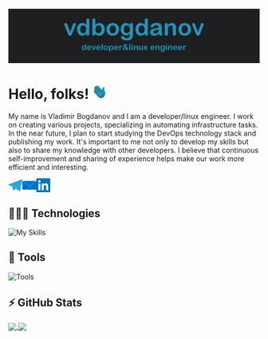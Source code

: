 ![Header](icons/readme_header.png "Header")

# Hello, folks! <img src="icons/wave.gif" width="30px" height="30px" />

My name is Vladimir Bogdanov and I am a developer/linux engineer. I work on creating various projects, specializing in automating infrastructure tasks. In the near future, I plan to start studying the DevOps technology stack and publishing my work. It's important to me not only to develop my skills but also to share my knowledge with other developers. I believe that continuous self-improvement and sharing of experience helps make our work more efficient and interesting.

<a href='https://t.me/vdbogdanov'>
<img align="left" width="28" alt="vdbogdanov Telegram" src="icons/telegram.svg" />
</a>

<a href="mailto:vd.bogdanov@linuxdev.ru">
<img align="left" width="28" alt="vdbogdanov Mail" src="icons/mail.svg" />
</a>

<a href='https://www.linkedin.com/in/dallings'>
<img align="center" alt="Sagar Choudhary Linkedin" width="28" src="icons/linkedin.svg" />
</a>

## 👨🏼‍💻 Technologies

![My Skills](https://skillicons.dev/icons?i=py,flask,bash,postgres,ansible,docker,nginx,git,html&theme=dark)

## 🔧 Tools

![Tools](https://skillicons.dev/icons?i=vscode,matlab,linux,github,stackoverflow,ps&theme=dark)

## ⚡️ GitHub Stats

<a href="https://github.com/vdbogdanov/vdbogdanov">
  <img align="center" src="https://github-readme-stats.vercel.app/api?username=vdbogdanov&show_icons=true&line_height=27&count_private=true&title_color=2695ba&text_color=afbac6&icon_color=2695ba&bg_color=1d1f21&border_color=2695ba&card_width=375" />
</a>

<a href="https://github.com/vdbogdanov/vdbogdanov">
  <img align="center" src="https://github-readme-stats.vercel.app/api/top-langs/?username=vdbogdanov&langs_count=3&title_color=2695ba&text_color=afbac6&icon_color=2695ba&bg_color=1d1f21&border_color=2695ba&card_width=375" />
</a>


<!-- Resources -->
<!-- icons: https://github.com/tandpfun/skill-icons -->
<!-- GitHub Stats: https://github.com/anuraghazra/github-readme-stats -->
<!-- Awesome GitHub Profile README: https://github.com/abhisheknaiidu/awesome-github-profile-readme -->